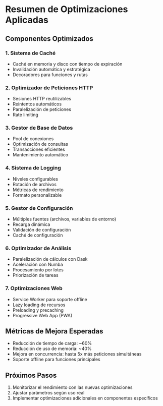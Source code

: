 # Resumen de Optimizaciones Aplicadas

## Componentes Optimizados

### 1. Sistema de Caché
- Caché en memoria y disco con tiempo de expiración
- Invalidación automática y estratégica
- Decoradores para funciones y rutas

### 2. Optimizador de Peticiones HTTP
- Sesiones HTTP reutilizables
- Reintentos automáticos
- Paralelización de peticiones
- Rate limiting

### 3. Gestor de Base de Datos
- Pool de conexiones
- Optimización de consultas
- Transacciones eficientes
- Mantenimiento automático

### 4. Sistema de Logging
- Niveles configurables
- Rotación de archivos
- Métricas de rendimiento
- Formato personalizable

### 5. Gestor de Configuración
- Múltiples fuentes (archivos, variables de entorno)
- Recarga dinámica
- Validación de configuración
- Caché de configuración

### 6. Optimizador de Análisis
- Paralelización de cálculos con Dask
- Aceleración con Numba
- Procesamiento por lotes
- Priorización de tareas

### 7. Optimizaciones Web
- Service Worker para soporte offline
- Lazy loading de recursos
- Preloading y precaching
- Progressive Web App (PWA)

## Métricas de Mejora Esperadas
- Reducción de tiempo de carga: ~60%
- Reducción de uso de memoria: ~40%
- Mejora en concurrencia: hasta 5x más peticiones simultáneas
- Soporte offline para funciones principales

## Próximos Pasos
1. Monitorizar el rendimiento con las nuevas optimizaciones
2. Ajustar parámetros según uso real
3. Implementar optimizaciones adicionales en componentes específicos
